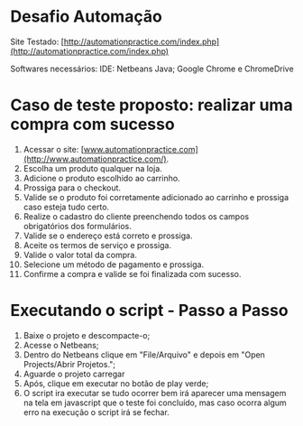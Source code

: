 # Desafio Automação 

Site Testado: [http://automationpractice.com/index.php](http://automationpractice.com/index.php)

Softwares necessários: IDE: Netbeans Java; Google Chrome e ChromeDrive


# Caso de teste proposto: realizar uma compra com sucesso

1.  Acessar o site:  [www.automationpractice.com](http://www.automationpractice.com/).
2.  Escolha um produto qualquer na loja.
3.  Adicione o produto escolhido ao carrinho.
4.  Prossiga para o checkout.
5.  Valide se o produto foi corretamente adicionado ao carrinho e prossiga caso esteja tudo certo.
6.  Realize o cadastro do cliente preenchendo todos os campos obrigatórios dos formulários.
7.  Valide se o endereço está correto e prossiga.
8.  Aceite os termos de serviço e prossiga.
9.  Valide o valor total da compra.
10.  Selecione um método de pagamento e prossiga.
11.  Confirme a compra e valide se foi finalizada com sucesso.

# Executando o script - Passo a Passo

1.  Baixe o projeto e descompacte-o;
2.  Acesse o Netbeans;
3.  Dentro do Netbeans clique em "File/Arquivo" e depois em "Open Projects/Abrir Projetos.";
4.  Aguarde o projeto carregar
5.  Após, clique em executar no botão de play verde;
6. O script ira executar se tudo ocorrer bem irá aparecer uma mensagem na tela em javascript que o teste foi concluído, mas caso ocorra algum erro na execução o script irá se fechar.


